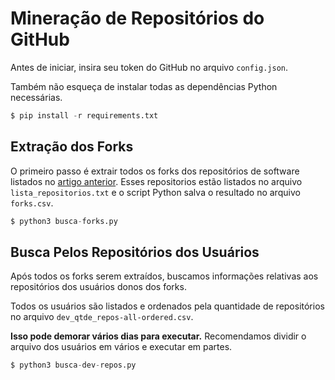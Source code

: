 # Mineração de Repositórios do GitHub

Antes de iniciar, insira seu token do GitHub no arquivo `config.json`.

Também não esqueça de instalar todas as dependências Python necessárias.

```python
$ pip install -r requirements.txt 
```
## Extração dos Forks

O primeiro passo é extrair todos os forks dos repositórios de software listados no [artigo anterior](https://github.com/IntelAgir-Research-Group/sbcars2021-replication-package-mining-iot). Esses repositorios estão listados no arquivo `lista_repositorios.txt` e o script Python salva o resultado no arquivo `forks.csv`.

```python
$ python3 busca-forks.py
```

## Busca Pelos Repositórios dos Usuários

Após todos os forks serem extraídos, buscamos informações relativas aos repositórios dos usuários donos dos forks. 

Todos os usuários são listados e ordenados pela quantidade de repositórios no arquivo `dev_qtde_repos-all-ordered.csv`.

**Isso pode demorar vários dias para executar.** Recomendamos dividir o arquivo dos usuários em vários e executar em partes.

```python
$ python3 busca-dev-repos.py
```
